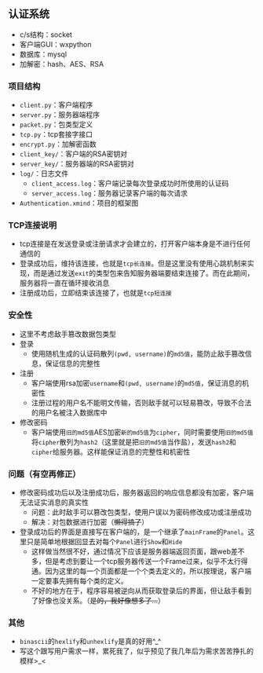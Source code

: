 
## 认证系统
- c/s结构：socket
- 客户端GUI：wxpython
- 数据库：mysql
- 加解密：hash、AES、RSA

### 项目结构

- `client.py`：客户端程序
- `server.py`：服务器端程序
- `packet.py`：包类型定义
- `tcp.py`：tcp套接字接口
- `encrypt.py`：加解密函数
- `client_key/`：客户端的RSA密钥对
- `server_key/`：服务器端的RSA密钥对
- `log/`：日志文件
  - `client_access.log`：客户端记录每次登录成功时所使用的认证码
  - `server_access.log`：服务器记录客户端的每次请求
- `Authentication.xmind`：项目的框架图

### TCP连接说明
- tcp连接是在发送登录或注册请求才会建立的，打开客户端本身是不进行任何通信的
- 登录成功后，维持该连接，也就是`tcp长连接`。但是这里没有使用心跳机制来实现，而是通过发送`exit`的类型包来告知服务器端要结束连接了。而在此期间，服务器将一直在循环接收消息
- 注册成功后，立即结束该连接了，也就是`tcp短连接`

### 安全性
- 这里不考虑敌手篡改数据包类型
- 登录
  - 使用随机生成的认证码散列`(pwd, username)`的`md5值`，能防止敌手篡改信息，保证信息的完整性
- 注册
  - 客户端使用rsa加密`username`和`(pwd, username)`的`md5值`，保证消息的机密性
  - 注册过程的用户名不能明文传输，否则敌手就可以轻易篡改，导致不合法的用户名被注入数据库中
- 修改密码
  - 客户端使用`旧的md5值`AES加密`新的md5值`为`cipher`，同时需要使用`旧的md5值`将`cipher`散列为`hash2`（这里就是把`旧的md5值`当作盐），发送`hash2`和`cipher`给服务器。这样能保证消息的完整性和机密性

### 问题（有空再修正）

- 修改密码成功后以及注册成功后，服务器返回的响应信息都没有加密，客户端无法证实消息的真实性
  - 问题：此时敌手可以篡改包类型，使用户误以为密码修改成功或注册成功
  - 解决：对包数据进行加密（~~懒得搞了~~）
- 登录成功后的界面是直接写在客户端的，是一个继承了`mainFrame`的`Panel`。这里只是简单地根据回显去对每个`Panel`进行`Show`和`Hide`
  - 这样做当然很不好，通过情况下应该是服务器端返回页面，跟web差不多，但是考虑到要让一个tcp服务器传送一个Frame过来，似乎不太行得通。因为这里的每一个页面都是一个个类去定义的，所以按理说，客户端一定要事先拥有每个类的定义。
  - 不好的地方在于，程序容易被逆向从而获取登录后的界面，但让敌手看到了好像也没关系。（~~是的，我好像想多了...~~）

  


### 其他
- `binascii`的`hexlify`和`unhexlify`是真的好用^_^
- 写这个跟写用户需求一样，累死我了，似乎预见了我几年后为需求苦苦挣扎的模样>_<
